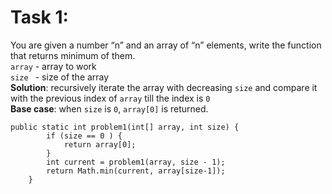 # Task 1: 
You are given a number “n” and an array of “n” elements, write the function that returns minimum of them. \
`array` - array to work \
`size ` - size of the array \
**Solution**: recursively iterate the array with decreasing `size` and compare it with the previous index of `array` till the index is `0` \
**Base case**: when `size` is `0`, `array[0]` is returned.
```
public static int problem1(int[] array, int size) {
        if (size == 0 ) {
            return array[0];
        }
        int current = problem1(array, size - 1);
        return Math.min(current, array[size-1]);
    }
```


# 
